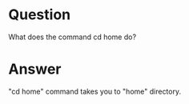 # Question

What does the command cd home do?

# Answer

"cd home" command takes you to "home" directory.